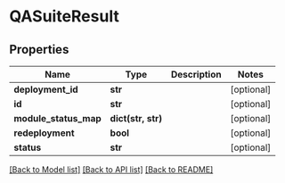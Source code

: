 # QASuiteResult

## Properties
Name | Type | Description | Notes
------------ | ------------- | ------------- | -------------
**deployment_id** | **str** |  | [optional] 
**id** | **str** |  | [optional] 
**module_status_map** | **dict(str, str)** |  | [optional] 
**redeployment** | **bool** |  | [optional] 
**status** | **str** |  | [optional] 

[[Back to Model list]](../README.md#documentation-for-models) [[Back to API list]](../README.md#documentation-for-api-endpoints) [[Back to README]](../README.md)

